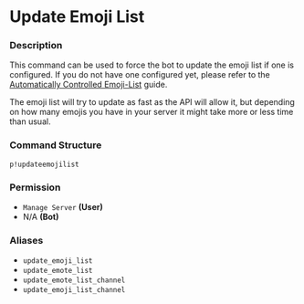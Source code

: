 # Update Emoji List

### Description

This command can be used to force the bot to update the emoji list if one is configured. If you do not have one configured yet, please refer to the [Automatically Controlled Emoji-List](../guides/automatically-controlled-emoji-list.md) guide.

The emoji list will try to update as fast as the API will allow it, but depending on how many emojis you have in your server it might take more or less time than usual.

### Command Structure

```
p!updateemojilist
```

### **Permission**

* `Manage Server` **\(User\)**
* N/A **\(Bot\)**

### Aliases

* `update_emoji_list`
* `update_emote_list`
* `update_emote_list_channel`
* `update_emoji_list_channel`


